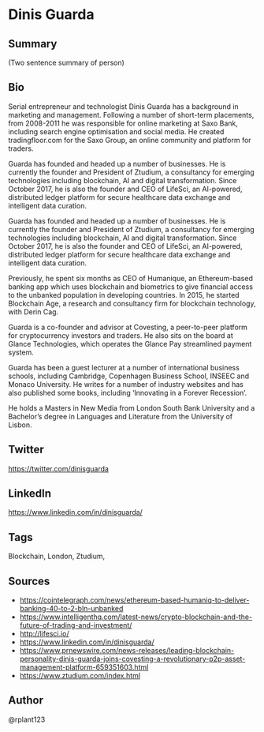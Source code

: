 # Dinis Guarda

## Summary
(Two sentence summary of person)

## Bio
Serial entrepreneur and technologist Dinis Guarda has a background in marketing and management. Following a number of short-term placements, from 2008-2011 he was responsible for online marketing at Saxo Bank, including search engine optimisation and social media. He created tradingfloor.com for the Saxo Group, an online community and platform for traders.

Guarda has founded and headed up a number of businesses. He is currently the founder and President of Ztudium, a consultancy for emerging technologies including blockchain, AI and digital transformation. Since October 2017, he is also the founder and CEO of LifeSci, an AI-powered, distributed ledger platform for secure healthcare data exchange and intelligent data curation.

Guarda has founded and headed up a number of businesses. He is currently the founder and President of Ztudium, a consultancy for emerging technologies including blockchain, AI and digital transformation. Since October 2017, he is also the founder and CEO of LifeSci, an AI-powered, distributed ledger platform for secure healthcare data exchange and intelligent data curation.

Previously, he spent six months as CEO of Humanique, an Ethereum-based banking app which uses blockchain and biometrics to give financial access to the unbanked population in developing countries. In 2015, he started Blockchain Age, a research and consultancy firm for blockchain technology, with Derin Cag.

Guarda is a co-founder and advisor at Covesting, a peer-to-peer platform for cryptocurrency investors and traders. He also sits on the board at Glance Technologies, which operates the Glance Pay streamlined payment system. 

Guarda has been a guest lecturer at a number of international business schools, including Cambridge, Copenhagen Business School, INSEEC and Monaco University. He writes for a number of industry websites and has also published some books, including ‘Innovating in a Forever Recession’. 

He holds a Masters in New Media from London South Bank University and a Bachelor’s degree in Languages and Literature from the University of Lisbon.

## Twitter
https://twitter.com/dinisguarda

## LinkedIn
https://www.linkedin.com/in/dinisguarda/

## Tags
Blockchain, London, Ztudium,  

## Sources
- https://cointelegraph.com/news/ethereum-based-humaniq-to-deliver-banking-40-to-2-bln-unbanked
- https://www.intelligenthq.com/latest-news/crypto-blockchain-and-the-future-of-trading-and-investment/
- http://lifesci.io/
- https://www.linkedin.com/in/dinisguarda/
- https://www.prnewswire.com/news-releases/leading-blockchain-personality-dinis-guarda-joins-covesting-a-revolutionary-p2p-asset-management-platform-659351603.html
- https://www.ztudium.com/index.html

## Author
@rplant123
